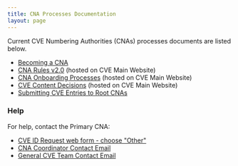 ```yaml
---
title: CNA Processes Documentation
layout: page
---
```

           
Current CVE Numbering Authorities (CNAs) processes documents are listed below.     
                   
* [Becoming a CNA](/docs/cna/Becoming_a_CNA.pptx)
* [CNA Rules v2.0](https://cve.mitre.org/cve/cna/rules.html) (hosted on CVE Main Website)
* [CNA Onboarding Processes](https://cve.mitre.org/cve/cna/rules.html#Section_4_2_on_boarding) (hosted on CVE Main Website)
* [CVE Content Decisions](https://cve.mitre.org/cve/cna/rules.html#Appendix_C) (hosted on CVE Main Website)
* [Submitting CVE Entries to Root CNAs](/docs/cna/submitting_cve_entries_to_root_cnas/index.html)

### Help       
                                        
For help, contact the Primary CNA:                                      
                                              
* [CVE ID Request web form - choose "Other"](https://cveform.mitre.org/)
* [CNA Coordinator Contact Email](mailto:cna-coordinator@mitre.org)
* [General CVE Team Contact Email](mailto:cve@mitre.org)
